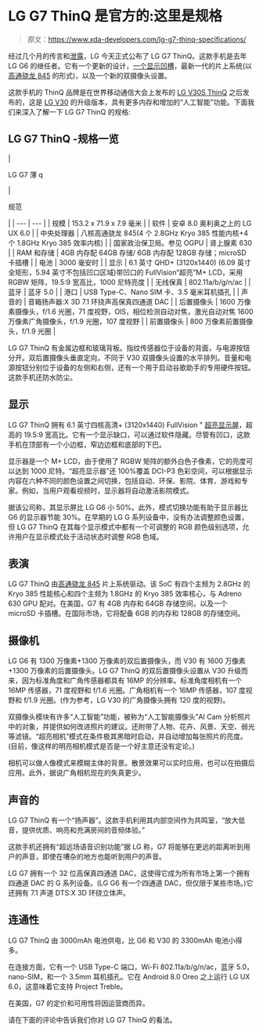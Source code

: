 # LG G7 ThinQ 是官方的:这里是规格

> 原文：<https://www.xda-developers.com/lg-g7-thinq-specifications/>

经过几个月的传言和[泄露](https://www.xda-developers.com/lg-g7-thinq-official-renders-specifications-features-leak/)，LG 今天正式公布了 LG G7 ThinQ。这款手机是去年 LG G6 的继任者。它有一个更新的设计，[一个显示凹槽](https://www.xda-developers.com/lg-g7-thinq-design-leak-may-2nd/)，最新一代的片上系统(以[高通骁龙 845](https://www.xda-developers.com/qualcomm-2018-snapdragon-tech-summit-roundup/) 的形式)，以及一个新的双摄像头设置。

这款手机的 ThinQ 品牌是在世界移动通信大会上发布的 [LG V30S ThinQ](https://www.xda-developers.com/lg-v30s-thinq/) 之后发布的，这是 [LG V30](https://www.xda-developers.com/lg-v30-release-date-wireless-carriers/) 的升级版本，具有更多内存和增加的“人工智能”功能。下面我们来深入了解一下 LG G7 ThinQ 的规格:

## LG G7 ThinQ -规格一览

| 

LG G7 薄 q

 | 

规范

 |
| --- | --- |
| 规模 | 153.2 x 71.9 x 7.9 毫米 |
| 软件 | 安卓 8.0 奥利奥之上的 LG UX 6.0 |
| 中央处理器 | 八核高通骁龙 845(4 个 2.8GHz Kryo 385 性能内核+4 个 1.8GHz Kryo 385 效率内核) |
| 国家政治保卫局。参见 OGPU | 肾上腺素 630 |
| RAM 和存储 | 4GB 内存配 64GB 存储/ 6GB 内存配 128GB 存储；microSD 卡插槽 |
| 电池 | 3000 毫安时 |
| 显示 | 6.1 英寸 QHD+ (3120x1440) (6.09 英寸全矩形，5.94 英寸不包括凹口区域)带凹口的 FullVision“超亮”M+ LCD，采用 RGBW 矩阵，19.5:9 宽高比，1000 尼特亮度 |
| 无线保真 | 802.11a/b/g/n/ac |
| 蓝牙 | 蓝牙 5.0 |
| 港口 | USB Type-C、Nano SIM 卡、3.5 毫米耳机插孔 |
| 声音的 | 音箱扬声器:X 3D 7.1 环绕声高保真四通道 DAC |
| 后置摄像头 | 1600 万像素摄像头，f/1.6 光圈，71 度视野，OIS，相位检测自动对焦，激光自动对焦 1600 万像素广角摄像头，f/1.9 光圈，107 度视野 |
| 前置摄像头 | 800 万像素前置摄像头，f/1.9 光圈 |

LG G7 ThinQ 有金属边框和玻璃背板。指纹传感器位于设备的背面，与电源按钮分开。双后置摄像头垂直定向，不同于 V30 双摄像头设置的水平排列。音量和电源按钮分别位于设备的左侧和右侧，还有一个用于启动谷歌助手的专用硬件按钮。这款手机还防水防尘。

## 显示

LG G7 ThinQ 拥有 6.1 英寸四核高清+ (3120x1440) FullVision " [超亮显示屏](https://www.xda-developers.com/lg-g7-thin-q-display-brightness/)，超高的 19.5:9 宽高比。它有一个显示缺口，可以通过软件隐藏。尽管有凹口，这款手机在顶部有一个小边框，窄边边框和底部的下巴。

显示器是一个 M+ LCD，由于使用了 RGBW 矩阵的额外白色子像素，它的亮度可以达到 1000 尼特。“超亮显示器”还 100%覆盖 DCI-P3 色彩空间，可以根据显示内容在六种不同的颜色设置之间切换，包括自动、环保、影院、体育、游戏和专家。例如，当用户观看视频时，显示器将自动激活影院模式。

据该公司称，其显示屏比 LG G6 小 50%。此外，模式切换功能有助于显示器比 G6 的显示器节能 30%。在早期的 LG G 系列设备中，没有办法调整颜色设置，但 LG G7 ThinQ 在其每个显示模式中都有一个可调整的 RGB 颜色级别选项，允许用户在显示模式处于活动状态时调整 RGB 色域。

## 表演

LG G7 ThinQ 由[高通骁龙 845](https://www.xda-developers.com/qualcomm-snapdragon-845-hands-on-benchmarks-first-impressions/) 片上系统驱动。该 SoC 有四个主频为 2.8GHz 的 Kryo 385 性能核心和四个主频为 1.8GHz 的 Kryo 385 效率核心，与 Adreno 630 GPU 配对。在美国，G7 有 4GB 内存和 64GB 存储空间，以及一个 microSD 卡插槽。在国际市场，它将配备 6GB 的内存和 128GB 的存储空间。

## 摄像机

LG G6 有 1300 万像素+1300 万像素的双后置摄像头，而 V30 有 1600 万像素+1300 万像素的后置摄像头。LG G7 ThinQ 的双后置摄像头设置从 V30 升级而来，因为标准角度和广角传感器都具有 16MP 的分辨率。标准角度相机有一个 16MP 传感器，71 度视野和 f/1.6 光圈。广角相机有一个 16MP 传感器，107 度视野和 f/1.9 光圈。(作为参考，LG V30 的广角摄像头拥有 120 度的视野)。

双摄像头模块有许多“人工智能”功能，被称为“人工智能摄像头”AI Cam 分析照片中的对象，并提供如何改进照片的建议。还附带了人物、花卉、风景、天空、弱光等滤镜。“超亮相机”模式在条件极其黑暗时启动，并自动增加每张照片的亮度。(目前，像这样的明亮相机模式是否是一个好主意还没有定论。)

相机可以做人像模式来模糊主体的背景。散景效果可以实时应用，也可以在拍摄后应用。此外，据说广角相机现在的失真更少。

## 声音的

LG G7 ThinQ 有一个“扬声器”。这款手机利用其内部空间作为共鸣室，“放大低音，提供优质、响亮和充满房间的音频体验。”

这款手机还拥有“超远场语音识别功能”据 LG 称，G7 将能够在更远的距离听到用户的声音，即使在嘈杂的地方也能听到用户的声音。

LG G7 拥有一个 32 位高保真四通道 DAC，这使得它成为所有市场上第一个拥有四通道 DAC 的 G 系列设备。(LG G6 有一个四通道 DAC，但仅限于某些市场。)它还拥有 7.1 声道 DTS:X 3D 环绕立体声。

## 连通性

LG G7 ThinQ 由 3000mAh 电池供电，比 G6 和 V30 的 3300mAh 电池小得多。

在连接方面，它有一个 USB Type-C 端口，Wi-Fi 802.11a/b/g/n/ac，蓝牙 5.0，nano-SIM，和一个 3.5mm 耳机插孔。它在 Android 8.0 Oreo 之上运行 LG UX 6.0，这意味着它支持 Project Treble。

在美国，G7 的定价和可用性将因运营商而异。

请在下面的评论中告诉我们你对 LG G7 ThinQ 的看法。